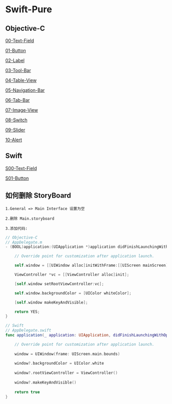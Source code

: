 # Swift-Pure   
   
   
## Objective-C   
   
[00-Text-Field](./00-Text-Field)   
   
[01-Button](./01-Button)      
   
[02-Label](./02-Label)      
   
[03-Tool-Bar](./03-Tool-Bar)       
   
[04-Table-View](./04-Table-View)      
   
[05-Navigation-Bar](./05-Navigation-Bar)      
    
[06-Tab-Bar](./06-Tab-Bar)      
   
[07-Image-View](./07-Image-View)     
   
[08-Switch](./08-Switch)       
   
[09-Slider](./09-Slider)   
   
[10-Alert](./10-Alert)   
      
   
## Swift   
   
[S00-Text-Field](./S00-Text-Field)     
   
[S01-Button](./S01-Button)   
   
   
   
   
   
   
## 如何删除 StoryBoard    
   
`1.General => Main Interface 设置为空`   
   
`2.删除 Main.storyboard`   
   
`3.添加代码:`   
   
```Objective-C
// Objective-C
// AppDelegate.m
- (BOOL)application:(UIApplication *)application didFinishLaunchingWithOptions:(NSDictionary *)launchOptions {

    // Override point for customization after application launch.

    self.window = [[UIWindow alloc]initWithFrame:[[UIScreen mainScreen]bounds]];

    ViewController *vc = [[ViewController alloc]init];

    [self.window setRootViewController:vc];

    self.window.backgroundColor = [UIColor whiteColor];

    [self.window makeKeyAndVisible];

    return YES;
}
```
   
```Swift
// Swift
// AppDelegate.swift
func application(_ application: UIApplication, didFinishLaunchingWithOptions launchOptions: [UIApplicationLaunchOptionsKey: Any]?) -> Bool {

    // Override point for customization after application launch.
    
    window = UIWindow(frame: UIScreen.main.bounds)
    
    window?.backgroundColor = UIColor.white
    
    window?.rootViewController = ViewController()
    
    window?.makeKeyAndVisible()
    
    return true
}
```
